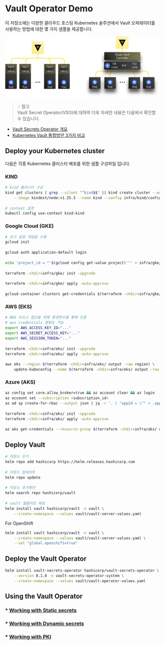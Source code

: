 # Vault Operator Demo
이 저장소에는 다양한 클라우드 호스팅 Kubernetes 솔루션에서 Vault 오퍼레이터를 사용하는 방법에 대한 몇 가지 샘플을 제공합니다.

![img](https://raw.githubusercontent.com/hyungwook0221/img/main/uPic/vso-img2.png)

> 💡 참고  
Vault Secret Operator(VSO)에 대하여 더욱 자세한 내용은 다음에서 확인할 수 있습니다.
- [Vault Secrets Operator 개요](https://docmoa.github.io/04-HashiCorp/06-Vault/01-Information/vault-secret-operator/1-vso-overview.html)
- [Kubernetes Vault 통합방안 3가지 비교](https://docmoa.github.io/04-HashiCorp/06-Vault/04-UseCase/vault-k8s-integration-three-methods.html)

## Deploy your Kubernetes cluster
다음은 각종 Kubernetes 클러스터 배포를 위한 샘플 구성파일 입니다.

### KIND

```bash
# kind 클러스터 구성
kind get clusters | grep --silent "^kind$$" || kind create cluster --wait=5m \
    --image kindest/node:v1.25.3 --name kind --config infra/kind/config.yaml

# context 설정
kubectl config use-context kind-kind
```

### Google Cloud (GKE)

```bash
# 초기 설정 작업을 수행       
gcloud init

gcloud auth application-default login

echo 'project_id = "'$(gcloud config get-value project)'"' > infra/gke/terraform.tfvars && echo 'region = "us-west1"' >> infra/gke/terraform.tfvars

terraform -chdir=infra/gke/ init -upgrade

terraform -chdir=infra/gke/ apply -auto-approve

gcloud container clusters get-credentials $(terraform -chdir=infra/gke/ output -raw kubernetes_cluster_name) --region $(terraform -chdir=infra/gke/ output -raw region)
```

### AWS (EKS)

```bash
# AWS 리소스 접근을 위해 환경변수를 통해 인증
# aws credentials 명령도 가능
export AWS_ACCESS_KEY_ID="..."
export AWS_SECRET_ACCESS_KEY="..."
export AWS_SESSION_TOKEN="..."
                          
terraform -chdir=infra/eks/ init -upgrade
terraform -chdir=infra/eks/ apply -auto-approve

aws eks --region $(terraform -chdir=infra/eks/ output -raw region) \
    update-kubeconfig --name $(terraform -chdir=infra/eks/ output -raw cluster_name)
```

### Azure (AKS)

```bash
az config set core.allow_broker=true && az account clear && az login
az account set --subscription <subscription_id>
az ad sp create-for-rbac --output json | jq -r '. | "appId = \"" + .appId + "\"\npassword = \"" + .password + "\"" ' > infra/aks/terraform.tfvars

terraform -chdir=infra/aks/ init -upgrade
terraform -chdir=infra/aks/ apply -auto-approve

az aks get-credentials --resource-group $(terraform -chdir=infra/aks/ output -raw resource_group_name) --name $(terraform -chdir=infra/aks/ output -raw kubernetes_cluster_name)
```

## Deploy Vault

```bash
# 저장소 추가
helm repo add hashicorp https://helm.releases.hashicorp.com

# 저장소 업데이트
helm repo update

# 저장소 추가확인
helm search repo hashicorp/vault

# vault 헬름차트 배포
helm install vault hashicorp/vault -n vault \
    --create-namespace --values vault/vault-server-values.yaml
```

For OpenShift

```bash
helm install vault hashicorp/vault -n vault \
    --create-namespace --values vault/vault-server-values.yaml \
    --set "global.openshift=true"
```

## Deploy the Vault Operator

```bash
helm install vault-secrets-operator hashicorp/vault-secrets-operator \
    --version 0.1.0 -n vault-secrets-operator-system \
    --create-namespace --values vault/vault-operator-values.yaml
```

## Using the Vault Operator

### * [Working with Static secrets](/vault/static-secrets/README.md)
### * [Working with Dynamic secrets](/vault/dynamic-secrets/README.md)
### * [Working with PKI](/vault/pki/README.md)